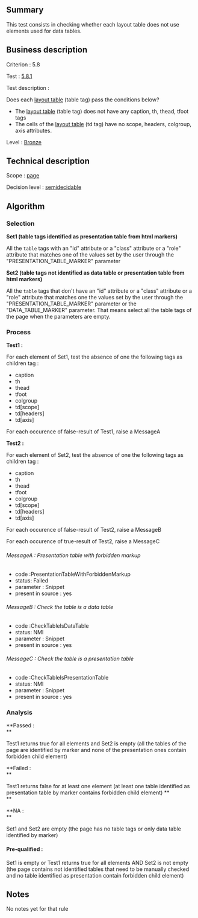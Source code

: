 ## Summary

This test consists in checking whether each layout table does not use
elements used for data tables.

## Business description

Criterion : 5.8

Test : [5.8.1](http://accessiweb.org/index.php/accessiweb-22-english-version.html#test-5-8-1)

Test description :

Does each [layout
table](http://accessiweb.org/index.php/glossary-76.html#mTabMiseForme)
(table tag) pass the conditions below?

-   The [layout
    table](http://accessiweb.org/index.php/glossary-76.html#mTabMiseForme)
    (table tag) does not have any caption, th, thead, tfoot tags
-   The cells of the [layout
    table](http://accessiweb.org/index.php/glossary-76.html#mTabMiseForme)
    (td tag) have no scope, headers, colgroup, axis attributes.

Level : [Bronze](/en/category/rules-design/accessiweb-11/level/bronze)

## Technical description

Scope : [page](/en/category/rules-design/accessiweb-11/scope/page)

Decision level :
[semidecidable](/en/category/rules-design/accessiweb-11/decision-level/semidecidable)

## Algorithm

### Selection

**Set1 (table tags identified as presentation table from html markers)**

All the `table` tags with an "id" attribute or a "class" attribute or a
"role" attribute that matches one of the values set by the user through
the "PRESENTATION\_TABLE\_MARKER" parameter

**Set2 (table tags not identified as data table or presentation table
from html markers)**

All the `table` tags that don't have an "id" attribute or a "class"
attribute or a "role" attribute that matches one the values set by the
user through the "PRESENTATION\_TABLE\_MARKER" parameter or the
"DATA\_TABLE\_MARKER" parameter. That means select all the table tags of
the page when the parameters are empty.

### Process

**Test1 :**

For each element of Set1, test the absence of one the following tags as
children tag :

-   caption
-   th
-   thead
-   tfoot
-   colgroup
-   td[scope]
-   td[headers]
-   td[axis]

For each occurence of false-result of Test1, raise a MessageA

**Test2 :**

For each element of Set2, test the absence of one the following tags as
children tag :

-   caption
-   th
-   thead
-   tfoot
-   colgroup
-   td[scope]
-   td[headers]
-   td[axis]

For each occurence of false-result of Test2, raise a MessageB

For each occurence of true-result of Test2, raise a MessageC

###### MessageA : Presentation table with forbidden markup

-   code :PresentationTableWithForbiddenMarkup
-   status: Failed
-   parameter : Snippet
-   present in source : yes

###### MessageB : Check the table is a data table

-   code :CheckTableIsDataTable
-   status: NMI
-   parameter : Snippet
-   present in source : yes

###### MessageC : Check the table is a presentation table

-   code :CheckTableIsPresentationTable
-   status: NMI
-   parameter : Snippet
-   present in source : yes

### Analysis

**Passed : \
**

Test1 returns true for all elements and Set2 is empty (all the tables of
the page are identified by marker and none of the presentation ones
contain forbidden child element)

**Failed : \
**

Test1 returns false for at least one element (at least one table
identified as presentation table by marker contains forbidden child
element) **\
**

**NA : \
**

Set1 and Set2 are empty (the page has no table tags or only data table
identified by marker)

#### Pre-qualified :

Set1 is empty or Test1 returns true for all elements AND Set2 is not
empty (the page contains not identified tables that need to be manually
checked and no table identified as presentation contain forbidden child
element)

## Notes

No notes yet for that rule
